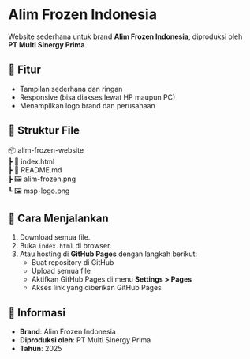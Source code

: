 # Alim Frozen Indonesia

Website sederhana untuk brand **Alim Frozen Indonesia**, diproduksi oleh  
**PT Multi Sinergy Prima**.

## 🚀 Fitur
- Tampilan sederhana dan ringan
- Responsive (bisa diakses lewat HP maupun PC)
- Menampilkan logo brand dan perusahaan

## 📂 Struktur File
📦 alim-frozen-website  
 ┣ 📜 index.html  
 ┣ 📜 README.md  
 ┣ 🖼 alim-frozen.png  
 ┗ 🖼 msp-logo.png  

## 📌 Cara Menjalankan
1. Download semua file.  
2. Buka `index.html` di browser.  
3. Atau hosting di **GitHub Pages** dengan langkah berikut:
   - Buat repository di GitHub
   - Upload semua file
   - Aktifkan GitHub Pages di menu **Settings > Pages**
   - Akses link yang diberikan GitHub Pages

## 🏢 Informasi
- **Brand**: Alim Frozen Indonesia  
- **Diproduksi oleh**: PT Multi Sinergy Prima  
- **Tahun**: 2025
